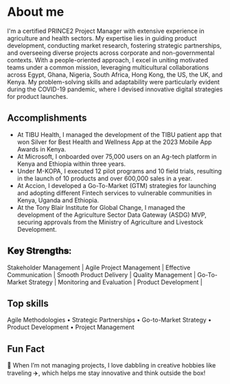 # About me
I'm a certified PRINCE2 Project Manager with extensive experience in agriculture and health sectors. My expertise lies in guiding product development, conducting market research, fostering strategic partnerships, and overseeing diverse projects across corporate and non-governmental contexts. With a people-oriented approach, I excel in uniting motivated teams under a common mission, leveraging multicultural collaborations across Egypt, Ghana, Nigeria, South Africa, Hong Kong, the US, the UK, and Kenya. My problem-solving skills and adaptability were particularly evident during the COVID-19 pandemic, where I devised innovative digital strategies for product launches.
## Accomplishments
- At TIBU Health, I managed the development of the TIBU patient app that won Silver for Best Health and Wellness App at the 2023 Mobile App Awards in Kenya.
- At Microsoft, I onboarded over 75,000 users on an Ag-tech platform in Kenya and Ethiopia within three years.
- Under M-KOPA, I executed 12 pilot programs and 10 field trials, resulting in the launch of 10 products and over 600,000 sales in a year.
- At Accion, I developed a Go-To-Market (GTM) strategies for launching and adopting different Fintech services to vulnerable communities in Kenya, Uganda and Ethiopia.
- At the Tony Blair Institute for Global Change, I managed the development of the Agriculture Sector Data Gateway (ASDG) MVP, securing approvals from the Ministry of Agriculture and Livestock Development.
## 𝐊𝐞𝐲 𝐒𝐭𝐫𝐞𝐧𝐠𝐭𝐡𝐬:
Stakeholder Management | Agile Project Management | Effective Communication | Smooth Product Delivery | Quality Management | Go-To-Market Strategy | Monitoring and Evaluation | Product Development |
## Top skills
Agile Methodologies • Strategic Partnerships • Go-to-Market Strategy • Product Development • Project Management
## Fun Fact
🎯 When I’m not managing projects, I love dabbling in creative hobbies like traveling ✈️, which helps me stay innovative and think outside the box!
